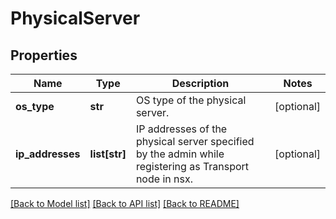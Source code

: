 # PhysicalServer

## Properties
Name | Type | Description | Notes
------------ | ------------- | ------------- | -------------
**os_type** | **str** | OS type of the physical server. | [optional] 
**ip_addresses** | **list[str]** | IP addresses of the physical server specified by the admin while registering as Transport node in nsx. | [optional] 

[[Back to Model list]](../README.md#documentation-for-models) [[Back to API list]](../README.md#documentation-for-api-endpoints) [[Back to README]](../README.md)

